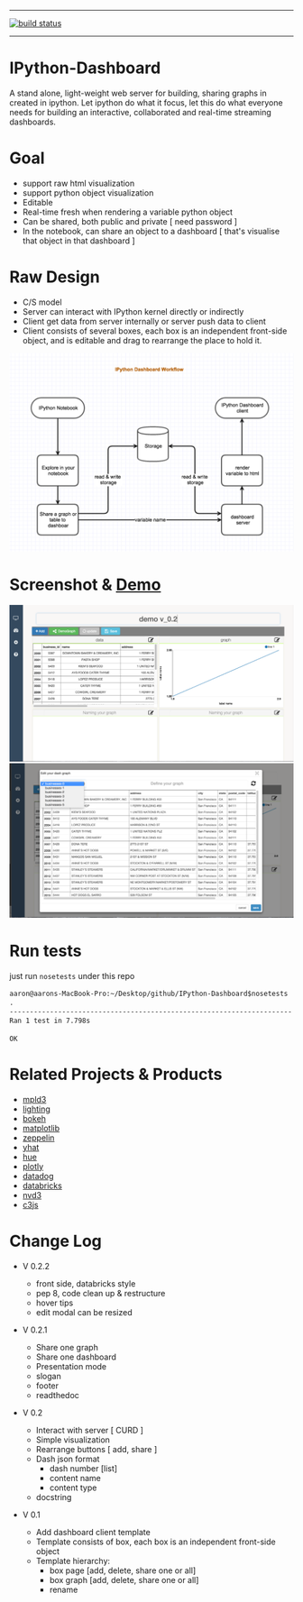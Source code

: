 -----

[![build status](https://api.travis-ci.org/litaotao/IPython-Dashboard.svg?branch=v-0.2-dashboard-server)](https://travis-ci.org/litaotao/IPython-Dashboard)

-----

# IPython-Dashboard
A stand alone, light-weight web server for building, sharing graphs in created in ipython. Let ipython do what it focus, let this do what everyone needs for building an interactive, collaborated and real-time streaming dashboards.



# Goal 

- support raw html visualization
- support python object visualization
- Editable 
- Real-time fresh when rendering a variable python object
- Can be shared, both public and private [ need password ]
- In the notebook, can share an object to a dashboard [ that's visualise that object in that dashboard ]


# Raw Design

- C/S model 
- Server can interact with IPython kernel directly or indirectly 
- Client get data from server internally or server push data to client
- Client consists of several boxes, each box is an independent front-side object, and is editable and drag to rearrange the place to hold it.


![architecture](docs/architecture.jpg)



# Screenshot & [Demo](https://youtu.be/jFQdHdzDoF4)

[![demo](docs/template-screenshot-1.jpg)](https://youtu.be/jFQdHdzDoF4)
[![demo](docs/template-screenshot-2.jpg)](https://youtu.be/jFQdHdzDoF4)



# Run tests

just run `nosetests` under this repo

```
aaron@aarons-MacBook-Pro:~/Desktop/github/IPython-Dashboard$nosetests
.
----------------------------------------------------------------------
Ran 1 test in 7.798s

OK
```



# Related Projects & Products 

- [mpld3](https://github.com/jakevdp/mpld3)
- [lighting](http://lightning-viz.org/)
- [bokeh](http://bokeh.pydata.org/en/latest/)
- [matplotlib](http://matplotlib.org)
- [zeppelin](https://github.com/apache/incubator-zeppelin)
- [yhat](https://github.com/yhat/rodeo)
- [hue](https://github.com/cloudera/hue)
- [plotly](https://github.com/plotly/dashboards)
- [datadog](https://www.datadoghq.com)
- [databricks](https://databricks.com/)
- [nvd3](http://nvd3.org/)
- [c3js](http://c3js.org/)



# Change Log


- V 0.2.2
    + front side, databricks style
    + pep 8, code clean up & restructure
    + hover tips
    + edit modal can be resized


- V 0.2.1
    + Share one graph
    + Share one dashboard
    + Presentation mode
    + slogan
    + footer
    + readthedoc


- V 0.2
    + Interact with server [ CURD ]
    + Simple visualization
    + Rearrange buttons [ add, share ]
    + Dash json format
        - dash number [list]
        - content name
        - content type
    + docstring


- V 0.1
    + Add dashboard client template
    + Template consists of box, each box is an independent front-side object
    + Template hierarchy:
        + box page [add, delete, share one or all]
        + box graph [add, delete, share one or all]
        + rename


